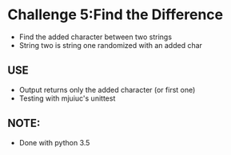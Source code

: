 # Challenge 5:Find the Difference
- Find the added character between two strings
- String two is string one randomized with an added char

## USE
- Output returns only the added character (or first one)
- Testing with mjuiuc's unittest

## NOTE:
- Done with python 3.5